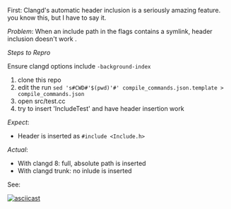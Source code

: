 First: Clangd's automatic header inclusion is a seriously amazing feature. you know this, but I have to say it.

*Problem*: When an include path in the flags contains a symlink, header inclusion doesn't work .

*Steps to Repro*

Ensure clangd options include `-background-index`

1. clone this repo
2. edit the run `sed 's#CWD#'$(pwd)'#' compile_commands.json.template > compile_commands.json`
3. open src/test.cc
4. try to insert 'IncludeTest' and have header insertion work

*Expect*:

* Header is inserted as `#include <Include.h>`

*Actual*:

* With clangd 8: full, absolute path is inserted
* With clangd trunk: no inlude is inserted


See: 

[![asciicast](https://asciinema.org/a/BNfFJqUmNacLKWnaAkFUEI0UW.svg)](https://asciinema.org/a/BNfFJqUmNacLKWnaAkFUEI0UW)
